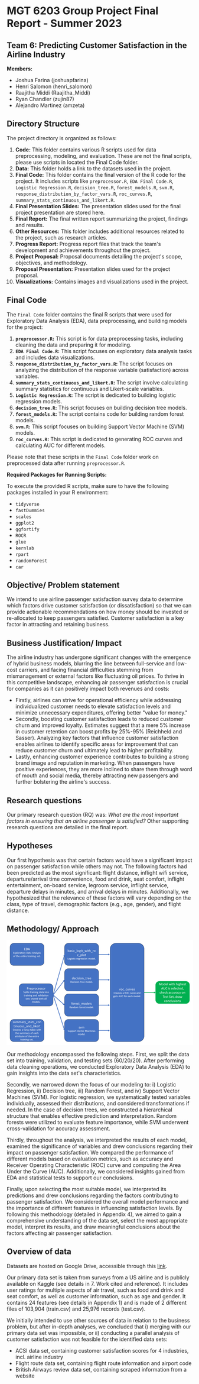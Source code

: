 # MGT 6203 Group Project Final Report - Summer 2023

## Team 6: Predicting Customer Satisfaction in the Airline Industry

**Members:** 
- Joshua Farina (joshuapfarina)
- Henri Salomon (henri_salomon)
- Raajitha Middi (Raajitha_Middi)
- Ryan Chandler (zujin87)
- Alejandro Martinez (amzeta)


## Directory Structure

The project directory is organized as follows:

1. **Code:** This folder contains various R scripts used for data preprocessing, modeling, and evaluation. These are not the final scripts, please use scripts in located the Final Code folder.
2. **Data:** This folder holds a link to the datasets used in the project.
3. **Final Code:** This folder contains the final version of the R code for the project. It includes scripts like  `preprocessor.R`, `EDA Final Code.R`, `Logistic Regression.R`, `decision_tree.R`, `forest_models.R`,  `svm.R`, `response_distribution_by_factor_vars.R`, `roc_curves.R`, `summary_stats_continuous_and_likert.R`.
4. **Final Presentation Slides:** The presentation slides used for the final project presentation are stored here.
5. **Final Report:** The final written report summarizing the project, findings and results.
8. **Other Resources:** This folder includes additional resources related to the project, such as research articles.
9. **Progress Report:** Progress report files that track the team's development and achievements throughout the project.
10. **Project Proposal:** Proposal documents detailing the project's scope, objectives, and methodology.
11. **Proposal Presentation:** Presentation slides used for the project proposal.
12. **Visualizations:** Contains images and visualizations used in the project.

## Final Code

The `Final Code` folder contains the final R scripts that were used for Exploratory Data Analysis (EDA), data preprocessing, and building models for the project:
1. **`preprocessor.R`:** This script is for data preprocessing tasks, including cleaning the data and preparing it for modeling.
2. **`EDA Final Code.R`:** This script focuses on exploratory data analysis tasks and includes data visualizations.
3. **`response_distribution_by_factor_vars.R`:** The script focuses on analyzing the distribution of the response variable (satisfaction) across variables.
4. **`summary_stats_continuous_and_likert.R`:** The script involve calculating summary statistics for continuous and Likert-scale variables.
5. **`Logistic Regression.R`:** The script is dedicated to building logistic regression models.
6. **`decision_tree.R`:** This script focuses on building decision tree models.
7. **`forest_models.R`:** The script contains code for building random forest models.
10. **`svm.R`:** This script focuses on building Support Vector Machine (SVM) models.
11. **`roc_curves.R`:** This script is dedicated to generating ROC curves and calculating AUC for different models.

Please note that these scripts in the `Final Code` folder work on preprocessed data after running `preprocessor.R`.

**Required Packages for Running Scripts:**

To execute the provided R scripts, make sure to have the following packages installed in your R environment:
- `tidyverse`
- `fastDummies`
- `scales`
- `ggplot2`
- `ggfortify`
- `ROCR`
- `glue`
- `kernlab`
- `rpart`
- `randomForest`
- `car`

## Objective/ Problem statement

We intend to use airline passenger satisfaction survey data to determine which factors drive customer satisfaction (or dissatisfaction) so that we can provide actionable recommendations on how money should be invested or re-allocated to keep passengers satisfied. Customer satisfaction is a key factor in attracting and retaining business.

## Business Justification/ Impact

The airline industry has undergone significant changes with the emergence of hybrid business models, blurring the line between full-service and low-cost carriers, and facing financial difficulties stemming from mismanagement or external factors like fluctuating oil prices. To thrive in this competitive landscape, enhancing air passenger satisfaction is crucial for companies as it can positively impact both revenues and costs:
- Firstly, airlines can strive for operational efficiency while addressing individualized customer needs to elevate satisfaction levels and minimize unnecessary expenditures, offering better "value for money." 
- Secondly, boosting customer satisfaction leads to reduced customer churn and improved loyalty. Estimates suggest that a mere 5% increase in customer retention can boost profits by 25%-95% (Reichheld and Sasser). Analyzing key factors that influence customer satisfaction enables airlines to identify specific areas for improvement that can reduce customer churn and ultimately lead to higher profitability. 
- Lastly, enhancing customer experience contributes to building a strong brand image and reputation in marketing. When passengers have positive experiences, they are more inclined to share them through word of mouth and social media, thereby attracting new passengers and further bolstering the airline's success.

## Research questions

Our primary research question (RQ) was: *What are the most important factors in ensuring that an airline passenger is satisfied?* Other supporting research questions are detailed in the final report.

## Hypotheses

Our first hypothesis was that certain factors would have a significant impact on passenger satisfaction while others may not. The following factors had been predicted as the most significant: flight distance, inflight wifi service, departure/arrival time convenience, food and drink, seat comfort, inflight entertainment, on-board service, legroom service, inflight service, departure delays in minutes, and arrival delays in minutes. Additionally, we hypothesized that the relevance of these factors will vary depending on the class, type of travel, demographic factors (e.g., age, gender), and flight distance.

## Methodology/ Approach

![Approach Visualization](Visualizations/Approach.png)

Our methodology encompassed the following steps. First, we split the data set into training, validation, and testing sets (60/20/20). After performing data cleaning operations, we conducted Exploratory Data Analysis (EDA) to gain insights into the data set's characteristics. 

Secondly, we narrowed down the focus of our modeling to: i) Logistic Regression, ii) Decision tree, iii) Random Forest, and iv) Support Vector Machines (SVM). For logistic regression, we systematically tested variables individually, assessed their distributions, and considered transformations if needed. In the case of decision trees, we constructed a hierarchical structure that enables effective prediction and interpretation. Random forests were utilized to evaluate feature importance, while SVM underwent cross-validation for accuracy assessment.

Thirdly, throughout the analysis, we interpreted the results of each model, examined the significance of variables and drew conclusions regarding their impact on passenger satisfaction. We compared the performance of different models based on evaluation metrics, such as accuracy and Receiver Operating Characteristic (ROC) curve and computing the Area Under the Curve (AUC). Additionally, we considered insights gained from EDA and statistical tests to support our conclusions.

Finally, upon selecting the most suitable model, we interpreted its predictions and drew conclusions regarding the factors contributing to passenger satisfaction. We considered the overall model performance and the importance of different features in influencing satisfaction levels. By following this methodology (detailed in Appendix 4), we aimed to gain a comprehensive understanding of the data set, select the most appropriate model, interpret its results, and draw meaningful conclusions about the factors affecting air passenger satisfaction.

## Overview of data 

Datasets are hosted on Google Drive, accessible through this [link](https://drive.google.com/drive/folders/1i76FItono3U5ceE9Qc41XzybLqQZdXys?usp=sharing).

Our primary data set is taken from surveys from a US airline and is publicly available on Kaggle (see details in 7. Work cited and reference). It includes user ratings for multiple aspects of air travel, such as food and drink and seat comfort, as well as customer information, such as age and gender. It contains 24 features (see details in Appendix 1) and is made of 2 different files of 103,904 (train.csv) and 25,976 records (test.csv).

We initially intended to use other sources of data in relation to the business problem, but after in-depth analyses, we concluded that i) merging with our primary data set was impossible, or ii) conducting a parallel analysis of customer satisfaction was not feasible for the identified data sets:
- ACSI data set, containing customer satisfaction scores for 4 industries, incl. airline industry
- Flight route data set, containing flight route information and airport code
- British Airways review data set, containing scraped information from a website
